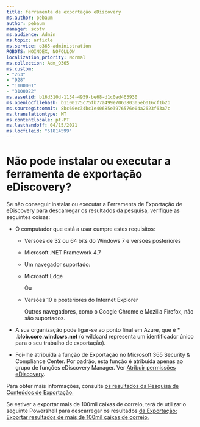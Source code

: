 ```yaml
---
title: ferramenta de exportação eDiscovery
ms.author: pebaum
author: pebaum
manager: scotv
ms.audience: Admin
ms.topic: article
ms.service: o365-administration
ROBOTS: NOINDEX, NOFOLLOW
localization_priority: Normal
ms.collection: Adm_O365
ms.custom:
- "263"
- "928"
- "1100001"
- "3100022"
ms.assetid: b16d310d-1134-4959-be68-d1c0ad463930
ms.openlocfilehash: b1100175c75fb77a499e706380305eb016cf1b2b
ms.sourcegitcommit: 8bc60ec34bc1e40685e3976576e04a2623f63a7c
ms.translationtype: MT
ms.contentlocale: pt-PT
ms.lasthandoff: 04/15/2021
ms.locfileid: "51814599"
---
```

# <a name="cant-install-or-run-the-ediscovery-export-tool"></a>Não pode instalar ou executar a ferramenta de exportação eDiscovery?

Se não conseguir instalar ou executar a Ferramenta de Exportação de eDiscovery para descarregar os resultados da pesquisa, verifique as seguintes coisas:
  
- O computador que está a usar cumpre estes requisitos:

  - Versões de 32 ou 64 bits do Windows 7 e versões posteriores

  - Microsoft .NET Framework 4.7

  - Um navegador suportado:

  - Microsoft Edge

    Ou

  - Versões 10 e posteriores do Internet Explorer

    Outros navegadores, como o Google Chrome e Mozilla Firefox, não são suportados.

- A sua organização pode ligar-se ao ponto final em Azure, que é **\* .blob.core.windows.net** (o wildcard representa um identificador único para o seu trabalho de exportação).

- Foi-lhe atribuída a função de Exportação no Microsoft 365 Security &amp; Compliance Center. Por padrão, esta função é atribuída apenas ao grupo de funções eDiscovery Manager. Ver [Atribuir permissões eDiscovery](https://docs.microsoft.com/microsoft-365/compliance/assign-ediscovery-permissions).

Para obter mais informações, consulte [os resultados da Pesquisa de Conteúdos de Exportação.](https://docs.microsoft.com/microsoft-365/compliance/export-search-results)

Se estiver a exportar mais de 100mil caixas de correio, terá de utilizar o seguinte Powershell para descarregar os resultados [da Exportação: Exportar resultados de mais de 100mil caixas de correio.](https://docs.microsoft.com/microsoft-365/compliance/export-search-results?view=o365-worldwide%23exporting-results-from-more-than-100000-mailboxes)